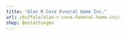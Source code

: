 ```yaml
---
title: "Alan R Core Funeral Home Inc."
url: /buffalo/alan-r-core-funeral-home-inc/
shop: Bestattungen
---
```

